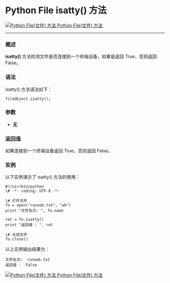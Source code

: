 Python File isatty() 方法
=======================

 [![Python File(文件) 方法](../images/up.gif) Python File(文件) 方法](file-methods.html)

* * *

### 概述

**isatty()** 方法检测文件是否连接到一个终端设备，如果是返回 True，否则返回 False。

### 语法

isatty() 方法语法如下：
```
fileObject.isatty(); 
```
### 参数

*   **无**
    

### 返回值

如果连接到一个终端设备返回 True，否则返回 False。

### 实例

以下实例演示了 isatty() 方法的使用：
```
#!/usr/bin/python
\# -*- coding: UTF-8 -*-

\# 打开文件
fo = open("runoob.txt", "wb")
print "文件名为: ", fo.name

ret = fo.isatty()
print "返回值 : ", ret

\# 关闭文件
fo.close()
```
以上实例输出结果为：
```
文件名为:  runoob.txt
返回值 :  False
```
 [![Python File(文件) 方法](../images/up.gif) Python File(文件) 方法](file-methods.html)